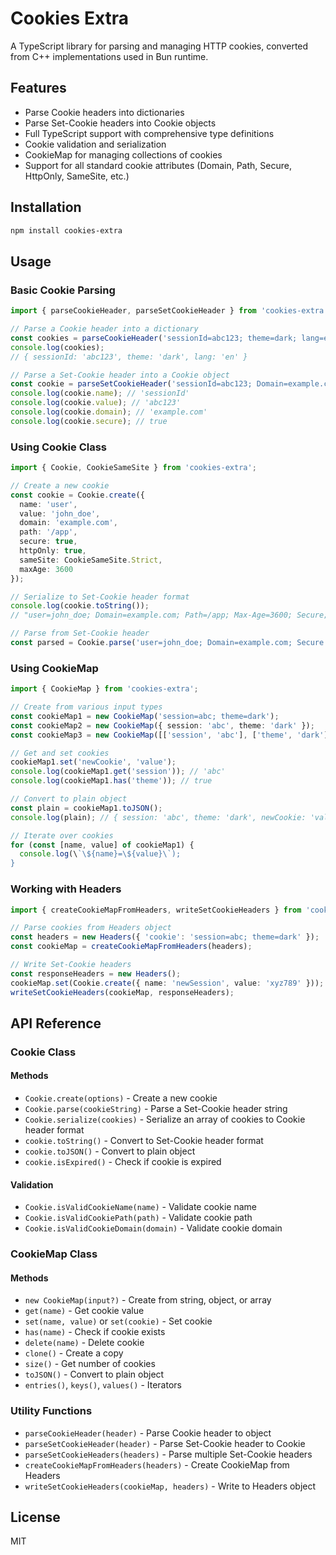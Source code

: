# Cookies Extra

A TypeScript library for parsing and managing HTTP cookies, converted from C++ implementations used in Bun runtime.

## Features

- Parse Cookie headers into dictionaries
- Parse Set-Cookie headers into Cookie objects
- Full TypeScript support with comprehensive type definitions
- Cookie validation and serialization
- CookieMap for managing collections of cookies
- Support for all standard cookie attributes (Domain, Path, Secure, HttpOnly, SameSite, etc.)

## Installation

```bash
npm install cookies-extra
```

## Usage

### Basic Cookie Parsing

```typescript
import { parseCookieHeader, parseSetCookieHeader } from 'cookies-extra';

// Parse a Cookie header into a dictionary
const cookies = parseCookieHeader('sessionId=abc123; theme=dark; lang=en');
console.log(cookies);
// { sessionId: 'abc123', theme: 'dark', lang: 'en' }

// Parse a Set-Cookie header into a Cookie object
const cookie = parseSetCookieHeader('sessionId=abc123; Domain=example.com; Secure; HttpOnly');
console.log(cookie.name); // 'sessionId'
console.log(cookie.value); // 'abc123'
console.log(cookie.domain); // 'example.com'
console.log(cookie.secure); // true
```

### Using Cookie Class

```typescript
import { Cookie, CookieSameSite } from 'cookies-extra';

// Create a new cookie
const cookie = Cookie.create({
  name: 'user',
  value: 'john_doe',
  domain: 'example.com',
  path: '/app',
  secure: true,
  httpOnly: true,
  sameSite: CookieSameSite.Strict,
  maxAge: 3600
});

// Serialize to Set-Cookie header format
console.log(cookie.toString());
// "user=john_doe; Domain=example.com; Path=/app; Max-Age=3600; Secure; HttpOnly; SameSite=Strict"

// Parse from Set-Cookie header
const parsed = Cookie.parse('user=john_doe; Domain=example.com; Secure');
```

### Using CookieMap

```typescript
import { CookieMap } from 'cookies-extra';

// Create from various input types
const cookieMap1 = new CookieMap('session=abc; theme=dark');
const cookieMap2 = new CookieMap({ session: 'abc', theme: 'dark' });
const cookieMap3 = new CookieMap([['session', 'abc'], ['theme', 'dark']]);

// Get and set cookies
cookieMap1.set('newCookie', 'value');
console.log(cookieMap1.get('session')); // 'abc'
console.log(cookieMap1.has('theme')); // true

// Convert to plain object
const plain = cookieMap1.toJSON();
console.log(plain); // { session: 'abc', theme: 'dark', newCookie: 'value' }

// Iterate over cookies
for (const [name, value] of cookieMap1) {
  console.log(\`\${name}=\${value}\`);
}
```

### Working with Headers

```typescript
import { createCookieMapFromHeaders, writeSetCookieHeaders } from 'cookies-extra';

// Parse cookies from Headers object
const headers = new Headers({ 'cookie': 'session=abc; theme=dark' });
const cookieMap = createCookieMapFromHeaders(headers);

// Write Set-Cookie headers
const responseHeaders = new Headers();
cookieMap.set(Cookie.create({ name: 'newSession', value: 'xyz789' }));
writeSetCookieHeaders(cookieMap, responseHeaders);
```

## API Reference

### Cookie Class

#### Methods
- `Cookie.create(options)` - Create a new cookie
- `Cookie.parse(cookieString)` - Parse a Set-Cookie header string
- `Cookie.serialize(cookies)` - Serialize an array of cookies to Cookie header format
- `cookie.toString()` - Convert to Set-Cookie header format
- `cookie.toJSON()` - Convert to plain object
- `cookie.isExpired()` - Check if cookie is expired

#### Validation
- `Cookie.isValidCookieName(name)` - Validate cookie name
- `Cookie.isValidCookiePath(path)` - Validate cookie path
- `Cookie.isValidCookieDomain(domain)` - Validate cookie domain

### CookieMap Class

#### Methods
- `new CookieMap(input?)` - Create from string, object, or array
- `get(name)` - Get cookie value
- `set(name, value)` or `set(cookie)` - Set cookie
- `has(name)` - Check if cookie exists
- `delete(name)` - Delete cookie
- `clone()` - Create a copy
- `size()` - Get number of cookies
- `toJSON()` - Convert to plain object
- `entries()`, `keys()`, `values()` - Iterators

### Utility Functions

- `parseCookieHeader(header)` - Parse Cookie header to object
- `parseSetCookieHeader(header)` - Parse Set-Cookie header to Cookie
- `parseSetCookieHeaders(headers)` - Parse multiple Set-Cookie headers
- `createCookieMapFromHeaders(headers)` - Create CookieMap from Headers
- `writeSetCookieHeaders(cookieMap, headers)` - Write to Headers object

## License

MIT